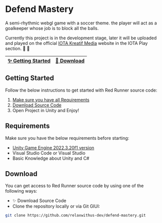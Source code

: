 # Defend Mastery
A semi-rhythmic webgl game with a soccer theme. the player will act as a goalkeeper whose job is to block all the balls.

Currently this project is in the development stage, later it will be uploaded and played on the official [IOTA Kreatif Media](https://iota.co.id/) website in the IOTA Play section. :clap: :tada:

| [:sparkles: Getting Started](#getting-started) | [:rocket: Download](#download) |
| --------------- | --------------- |
## Getting Started

Follow the below instructions to get started with Red Runner source code:

1. [Make sure you have all Requirements](#requirements)
2. [Download Source Code](#download)
3. Open Project in Unity and Enjoy!

## Requirements

Make sure you have the below requirements before starting:

- [Unity Game Engine 2022.3.20f1 version ]([https://unity3d.com](https://unity.com/releases/editor/qa/lts-releases))
- Visual Studio Code or Visual Studio
- Basic Knowledge about Unity and C#

## Download

You can get access to Red Runner source code by using one of the following ways:

- :sparkles: Download Source Code
- Clone the repository locally or via Git GIUI:

```bash
git clone https://github.com/relaxwithus-dev/defend-mastery.git
```
